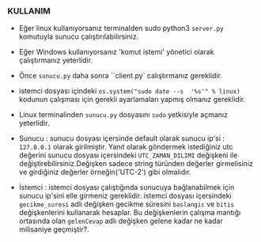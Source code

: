 ### KULLANIM

- Eğer linux kullanıyorsanız terminalden sudo python3 `server.py` komutuyla sunucu çalıştırılabilirsiniz.
- Eğer Windows kullanıyorsanız 'komut istemi' yönetici olarak çalıştırmanız yeterlidir. 
- Önce `sunucu.py` daha sonra ``client.py` calıştırmanız gereklidir.
- ìstemci dosyası içindeki `os.system("sudo date --s  '%s'" % linux)` kodunun çalışması için gerekli ayarlamaları yapmış olmanız gereklidir.
- Linux terminalinden `sunucu.py` dosyasını `sudo` yetkisiyle açmanız yeterlidir.

- Sunucu :
  sunucu dosyası içersinde default olarak sunucu ip'si : `127.0.0.1` olarak girilmiştir.
  Yanıt olarak göndermek istediğiniz utc değerini sunucu dosyası içersindeki `UTC_ZAMAN_DILIMI` değişkeni ile değiştirebilirsiniz.Değişken sadece string türünden değerler girmelisiniz ve girdiğiniz değerler örneğin('UTC-2')
  gibi olmalıdır.
  
- İstemci :
  istemci dosyası çalıştığında sunucuya bağlanabilmek için sunucu ip'sini elle girmeniz gereklidir.
  istemci dosyası içersindeki `gecikme_suresi` adlı değişken gecikme süresini `baslangic` ve `bitis` değişkenlerini kullanarak hesaplar. Bu değişkenlerin çalışma mantığı ortasında olan `gelenCevap` adlı değişken gelene kadar ne kadar milisaniye geçmiştir?.
